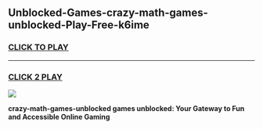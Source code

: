 
## Unblocked-Games-crazy-math-games-unblocked-Play-Free-k6ime
<h3>
<a href="https://premium76.site?title=crazy-math-games-unblocked&ref=15A">CLICK TO PLAY</a></h3>
<hr>

<h3>
<a href="https://premium76.site?title=crazy-math-games-unblocked&ref=15A">CLICK 2 PLAY</a>
  
</h3>

<a href="https://premium76.site?title=crazy-math-games-unblocked&ref=15A"><img src="https://clearcache.store/games.png"></a>


**crazy-math-games-unblocked games unblocked: Your Gateway to Fun and Accessible Online Gaming**

